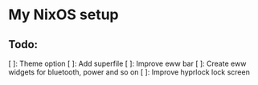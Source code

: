 # My NixOS setup

## Todo:

[ ]: Theme option
[ ]: Add superfile
[ ]: Improve eww bar
[ ]: Create eww widgets for bluetooth, power and so on
[ ]: Improve hyprlock lock screen

